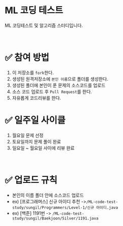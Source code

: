 # ML 코딩 테스트

ML 코딩테스트 및 알고리즘 스터디입니다.  

<br />

# ✅ 참여 방법

1. 이 저장소를 `fork`한다.
2. 생성된 원격저장소에 `본인 이름`으로 폴더를 생성한다.
3. 생성된 폴더에 본인이 푼 문제의 소스코드를 업로드
4. 소스 코드 업로드 후 `Pull Request`를 한다.
5. 자유롭게 코드리뷰를 한다.

# ✅ 일주일 사이클

1. 월요일 문제 선정
2. 토요일까지 문제 풀이 완료
3. 일요일 ~ 월요일 사이에 리뷰 완료

<br />

# ✅ 업로드 규칙
- 본인의 이름 폴더 안에 소스코드 업로드  
- ex) [프로그래머스] 신규 아이디 추천 ->`/ML-code-test-study/sungil/Programmers/Level-1/신규 아이디.java`
- ex) [백준] 1191번 -> `/ML-code-test-study/sungil/Baekjoon/Silver/1191.java`
